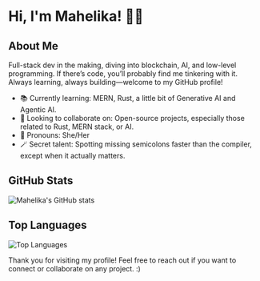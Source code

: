 # Hi, I'm Mahelika! 👩‍💻

## About Me

Full-stack dev in the making, diving into blockchain, AI, and low-level programming. If there’s code, you’ll probably find me tinkering with it. Always learning, always building—welcome to my GitHub profile!

- 📚 Currently learning: MERN, Rust, a little bit of Generative AI and Agentic AI.
- 🤝 Looking to collaborate on: Open-source projects, especially those related to Rust, MERN stack, or AI.
- 🎀 Pronouns: She/Her
- 🪄 Secret talent: Spotting missing semicolons faster than the compiler, except when it actually matters.

## GitHub Stats

![Mahelika's GitHub stats](https://github-readme-stats.vercel.app/api?username=Mahelika&show_icons=true&theme=radical&count_private=true&cache_seconds=1800)

<!-- ![GitHub Streak](https://streak-stats.demolab.com?user=mahelika&theme=radical&hide_border=false) -->

## Top Languages

![Top Languages](https://github-readme-stats.vercel.app/api/top-langs/?username=mahelika&layout=compact&theme=radical) 



Thank you for visiting my profile! Feel free to reach out if you want to connect or collaborate on any project. :)
